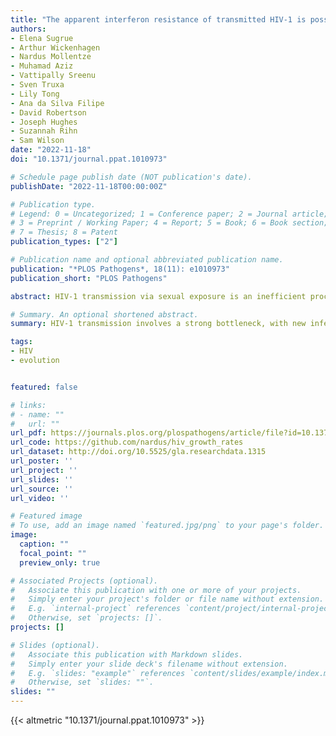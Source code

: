 ```yaml
---
title: "The apparent interferon resistance of transmitted HIV-1 is possibly a consequence of enhanced replicative fitness"
authors:
- Elena Sugrue
- Arthur Wickenhagen
- Nardus Mollentze
- Muhamad Aziz
- Vattipally Sreenu
- Sven Truxa
- Lily Tong
- Ana da Silva Filipe
- David Robertson
- Joseph Hughes
- Suzannah Rihn
- Sam Wilson
date: "2022-11-18"
doi: "10.1371/journal.ppat.1010973"

# Schedule page publish date (NOT publication's date).
publishDate: "2022-11-18T00:00:00Z"

# Publication type.
# Legend: 0 = Uncategorized; 1 = Conference paper; 2 = Journal article;
# 3 = Preprint / Working Paper; 4 = Report; 5 = Book; 6 = Book section;
# 7 = Thesis; 8 = Patent
publication_types: ["2"]

# Publication name and optional abbreviated publication name.
publication: "*PLOS Pathogens*, 18(11): e1010973"
publication_short: "PLOS Pathogens"

abstract: HIV-1 transmission via sexual exposure is an inefficient process. When transmission does occur, newly infected individuals are colonized by the descendants of either a single virion or a very small number of establishing virions. These transmitted founder (TF) viruses are more interferon (IFN)-resistant than chronic control (CC) viruses present 6 months after transmission. To identify the specific molecular defences that make CC viruses more susceptible to the IFN-induced ‘antiviral state’, we established a single pair of fluorescent TF and CC viruses and used arrayed interferon-stimulated gene (ISG) expression screening to identify candidate antiviral effectors. However, we observed a relatively uniform ISG resistance of transmitted HIV-1, and this directed us to investigate possible underlying mechanisms. Simple simulations, where we varied a single parameter, illustrated that reduced growth rate could possibly underly apparent interferon sensitivity. To examine this possibility, we closely monitored in vitro propagation of a model TF/CC pair (closely matched in replicative fitness) over a targeted range of IFN concentrations. Fitting standard four-parameter logistic growth models, in which experimental variables were regressed against growth rate and carrying capacity, to our in vitro growth curves, further highlighted that small differences in replicative growth rates could recapitulate our in vitro observations. We reasoned that if growth rate underlies apparent interferon resistance, transmitted HIV-1 would be similarly resistant to any growth rate inhibitor. Accordingly, we show that two transmitted founder HIV-1 viruses are relatively resistant to antiretroviral drugs, while their matched chronic control viruses were more sensitive. We propose that, when present, the apparent IFN resistance of transmitted HIV-1 could possibly be explained by enhanced replicative fitness, as opposed to specific resistance to individual IFN-induced defences. However, further work is required to establish how generalisable this mechanism of relative IFN resistance might be.

# Summary. An optional shortened abstract.
summary: HIV-1 transmission involves a strong bottleneck, with new infections established by a very small number of virions. These founder viruses appear to be more resistant to interferon than viruses present at later stages of infection, but how (and why) this could be consistently selected for during transmission has remained unclear. We show that, instead of there being a specific molecular mechanism, such apparent resistance may be a simple consequence of how faster-growing viruses behave in typical inteferon-resistance experiments. Bottlenecks are expected to select for faster-growing viruses, but small differences in growth rate may not be apparent in typical growth curve experiments. Adding a growth rate inhibitor such as interferon (but also antiretroviral drugs targeting replication) slows down the entire experiment, allowing the lag phase to be observed and thus emphasising small growth rate differences. 

tags:
- HIV
- evolution


featured: false

# links:
# - name: ""
#   url: ""
url_pdf: https://journals.plos.org/plospathogens/article/file?id=10.1371/journal.ppat.1010973&type=printable
url_code: https://github.com/nardus/hiv_growth_rates
url_dataset: http://doi.org/10.5525/gla.researchdata.1315
url_poster: ''
url_project: ''
url_slides: ''
url_source: ''
url_video: ''

# Featured image
# To use, add an image named `featured.jpg/png` to your page's folder. 
image:
  caption: ""
  focal_point: ""
  preview_only: true

# Associated Projects (optional).
#   Associate this publication with one or more of your projects.
#   Simply enter your project's folder or file name without extension.
#   E.g. `internal-project` references `content/project/internal-project/index.md`.
#   Otherwise, set `projects: []`.
projects: []

# Slides (optional).
#   Associate this publication with Markdown slides.
#   Simply enter your slide deck's filename without extension.
#   E.g. `slides: "example"` references `content/slides/example/index.md`.
#   Otherwise, set `slides: ""`.
slides: ""
---
```


{{< altmetric "10.1371/journal.ppat.1010973" >}}